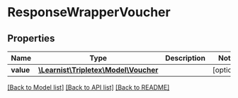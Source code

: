 # ResponseWrapperVoucher

## Properties
Name | Type | Description | Notes
------------ | ------------- | ------------- | -------------
**value** | [**\Learnist\Tripletex\Model\Voucher**](Voucher.md) |  | [optional] 

[[Back to Model list]](../../README.md#documentation-for-models) [[Back to API list]](../../README.md#documentation-for-api-endpoints) [[Back to README]](../../README.md)

